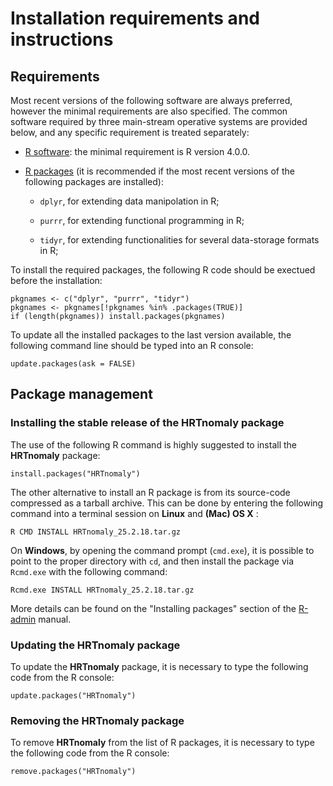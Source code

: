 # Installation requirements and instructions

## Requirements

Most recent versions of the following software are always preferred, however the minimal requirements are also specified. The common software required by three main-stream operative systems are provided below, and any specific requirement is treated separately:

* [R software](http://www.r-project.org/): the minimal requirement is R version 4.0.0.

* [R packages](http://cran.r-project.org/) (it is recommended if the most recent versions of the following packages are installed):

  * `dplyr`, for extending data manipolation in R;

  * `purrr`, for extending functional programming in R;

  * `tidyr`, for extending functionalities for several data-storage formats in R;

To install the required packages, the following R code should be exectued before the installation:

```{R}
pkgnames <- c("dplyr", "purrr", "tidyr")
pkgnames <- pkgnames[!pkgnames %in% .packages(TRUE)]
if (length(pkgnames)) install.packages(pkgnames)
```

To update all the installed packages to the last version available, the following command line should be typed into an R console:

```{R}
update.packages(ask = FALSE)
```

## Package management

### Installing the stable release of the HRTnomaly package

The use of the following R command is highly suggested to install the **HRTnomaly** package:

```{R}
install.packages("HRTnomaly")
```

The other alternative to install an R package is from its source-code compressed as a tarball archive. This can be done by entering the following command into a terminal session on **Linux** and **(Mac) OS X**  :

```{bash}
R CMD INSTALL HRTnomaly_25.2.18.tar.gz
```

On **Windows**, by opening the command prompt (`cmd.exe`), it is possible to point to the proper directory with `cd`, and then install the package via `Rcmd.exe` with the following command:

```{bash}
Rcmd.exe INSTALL HRTnomaly_25.2.18.tar.gz
```

More details can be found on the "Installing packages" section of the [R-admin](https://cran.r-project.org/doc/manuals/R-admin.html) manual.

### Updating the HRTnomaly package

To update the **HRTnomaly** package, it is necessary to type the following code from the R console:

```{R}
update.packages("HRTnomaly")
```

### Removing the HRTnomaly package

To remove **HRTnomaly** from the list of R packages, it is necessary to type the following code from the R console:

```{R}
remove.packages("HRTnomaly")
```
